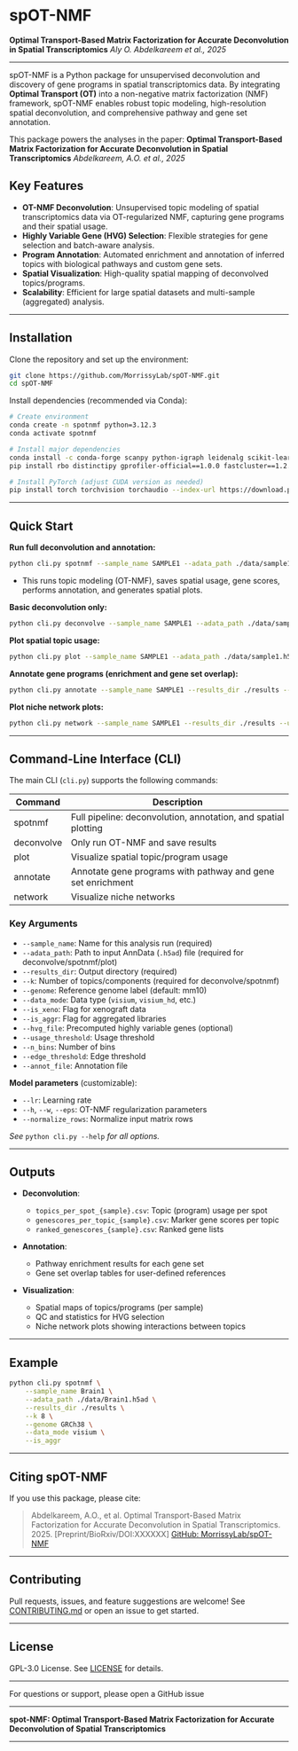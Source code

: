 # spOT-NMF

**Optimal Transport-Based Matrix Factorization for Accurate Deconvolution in Spatial Transcriptomics**
*Aly O. Abdelkareem et al., 2025*

---

spOT-NMF is a Python package for unsupervised deconvolution and discovery of gene programs in spatial transcriptomics data. By integrating **Optimal Transport (OT)** into a non-negative matrix factorization (NMF) framework, spOT-NMF enables robust topic modeling, high-resolution spatial deconvolution, and comprehensive pathway and gene set annotation.

This package powers the analyses in the paper:
**Optimal Transport-Based Matrix Factorization for Accurate Deconvolution in Spatial Transcriptomics**
*Abdelkareem, A.O. et al., 2025*

## Key Features

* **OT-NMF Deconvolution**: Unsupervised topic modeling of spatial transcriptomics data via OT-regularized NMF, capturing gene programs and their spatial usage.
* **Highly Variable Gene (HVG) Selection**: Flexible strategies for gene selection and batch-aware analysis.
* **Program Annotation**: Automated enrichment and annotation of inferred topics with biological pathways and custom gene sets.
* **Spatial Visualization**: High-quality spatial mapping of deconvolved topics/programs.
* **Scalability**: Efficient for large spatial datasets and multi-sample (aggregated) analysis.

---

## Installation

Clone the repository and set up the environment:

```bash
git clone https://github.com/MorrissyLab/spOT-NMF.git
cd spOT-NMF
```

Install dependencies (recommended via Conda):

```bash
# Create environment
conda create -n spotnmf python=3.12.3
conda activate spotnmf

# Install major dependencies
conda install -c conda-forge scanpy python-igraph leidenalg scikit-learn statsmodels pandas pygam scipy=1.12
pip install rbo distinctipy gprofiler-official==1.0.0 fastcluster==1.2.6

# Install PyTorch (adjust CUDA version as needed)
pip install torch torchvision torchaudio --index-url https://download.pytorch.org/whl/cu118
```

---

## Quick Start

**Run full deconvolution and annotation:**

```bash
python cli.py spotnmf --sample_name SAMPLE1 --adata_path ./data/sample1.h5ad --results_dir ./results --k 5
```

* This runs topic modeling (OT-NMF), saves spatial usage, gene scores, performs annotation, and generates spatial plots.

**Basic deconvolution only:**

```bash
python cli.py deconvolve --sample_name SAMPLE1 --adata_path ./data/sample1.h5ad --results_dir ./results --k 5
```

**Plot spatial topic usage:**

```bash
python cli.py plot --sample_name SAMPLE1 --adata_path ./data/sample1.h5ad --results_dir ./results
```

**Annotate gene programs (enrichment and gene set overlap):**

```bash
python cli.py annotate --sample_name SAMPLE1 --results_dir ./results --genome GRCh38
```

**Plot niche network plots:**

```bash
python cli.py network --sample_name SAMPLE1 --results_dir ./results --usage_threshold 0 --n_bins 1000 --edge_threshold 0.199
```

---

## Command-Line Interface (CLI)

The main CLI (`cli.py`) supports the following commands:

| Command      | Description                                                    |
| ------------ | -------------------------------------------------------------- |
| spotnmf      | Full pipeline: deconvolution, annotation, and spatial plotting |
| deconvolve   | Only run OT-NMF and save results                               |
| plot         | Visualize spatial topic/program usage                          |
| annotate     | Annotate gene programs with pathway and gene set enrichment    |
| network      | Visualize niche networks                                       |

### Key Arguments

* `--sample_name`: Name for this analysis run (required)
* `--adata_path`: Path to input AnnData (`.h5ad`) file (required for deconvolve/spotnmf/plot)
* `--results_dir`: Output directory (required)
* `--k`: Number of topics/components (required for deconvolve/spotnmf)
* `--genome`: Reference genome label (default: mm10)
* `--data_mode`: Data type (`visium`, `visium_hd`, etc.)
* `--is_xeno`: Flag for xenograft data
* `--is_aggr`: Flag for aggregated libraries
* `--hvg_file`: Precomputed highly variable genes (optional)
* `--usage_threshold`: Usage threshold
* `--n_bins`: Number of bins
* `--edge_threshold`: Edge threshold
* `--annot_file`: Annotation file

**Model parameters** (customizable):

* `--lr`: Learning rate
* `--h`, `--w`, `--eps`: OT-NMF regularization parameters
* `--normalize_rows`: Normalize input matrix rows

*See* `python cli.py --help` *for all options.*

---

## Outputs

* **Deconvolution**:

  * `topics_per_spot_{sample}.csv`: Topic (program) usage per spot
  * `genescores_per_topic_{sample}.csv`: Marker gene scores per topic
  * `ranked_genescores_{sample}.csv`: Ranked gene lists

* **Annotation**:

  * Pathway enrichment results for each gene set
  * Gene set overlap tables for user-defined references

* **Visualization**:

  * Spatial maps of topics/programs (per sample)
  * QC and statistics for HVG selection
  * Niche network plots showing interactions between topics

---

## Example

```bash
python cli.py spotnmf \
    --sample_name Brain1 \
    --adata_path ./data/Brain1.h5ad \
    --results_dir ./results \
    --k 8 \
    --genome GRCh38 \
    --data_mode visium \
    --is_aggr
```

---

## Citing spOT-NMF

If you use this package, please cite:

> Abdelkareem, A.O., et al. Optimal Transport-Based Matrix Factorization for Accurate Deconvolution in Spatial Transcriptomics. 2025. \[Preprint/BioRxiv/DOI\:XXXXXX]
> [GitHub: MorrissyLab/spOT-NMF](https://github.com/MorrissyLab/spOT-NMF)

---

## Contributing

Pull requests, issues, and feature suggestions are welcome!
See [CONTRIBUTING.md](./CONTRIBUTING.md) or open an issue to get started.

---

## License

GPL-3.0 License. See [LICENSE](./LICENSE) for details.

---

For questions or support, please open a GitHub issue

---

**spot-NMF: Optimal Transport-Based Matrix Factorization for Accurate Deconvolution of Spatial Transcriptomics**

---
